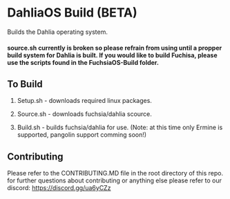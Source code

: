 # DahliaOS Build (BETA)

Builds the Dahlia operating system.

#### source.sh currently is broken so please refrain from using until a propper build system for Dahlia is built. If you would like to build Fuchisa, please use the scripts found in the FuchsiaOS-Build folder.


## To Build

1. Setup.sh - downloads required linux packages.

2. Source.sh - downloads fuchsia/dahlia scource.

3. Build.sh - builds fuchsia/dahlia for use.
(Note: at this time only Ermine is supported, pangolin support comming soon!)

## Contributing

Please refer to the CONTRIBUTING.MD file in the root directory of this repo.
for further questions about contributing or anything else please refer to our discord: https://discord.gg/ua6yCZz
